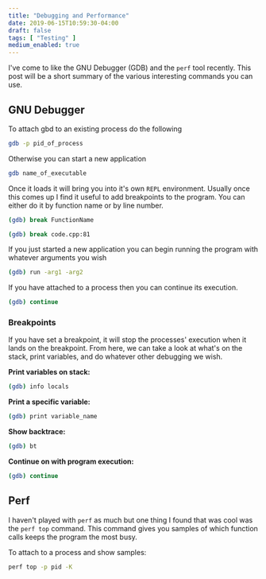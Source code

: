 ```yaml
---
title: "Debugging and Performance"
date: 2019-06-15T10:59:30-04:00
draft: false 
tags: [ "Testing" ]
medium_enabled: true
---
```


I've come to like the GNU Debugger (GDB) and the `perf` tool recently. This post will be a short summary of the various interesting commands you can use.

## GNU Debugger

To attach gbd to an existing process do the following

```bash
gdb -p pid_of_process
```

Otherwise you can start a new application

```bash
gdb name_of_executable
```

Once it loads it will bring you into it's own `REPL` environment. Usually once this comes up I find it useful to add breakpoints to the program. You can either do it by function name or by line number.

```bash
(gdb) break FunctionName
```

```bash
(gdb) break code.cpp:81
```

If you just started a new application you can begin running the program with whatever arguments you wish

```bash
(gdb) run -arg1 -arg2
```

If you have attached to a process then you can continue its execution.

```bash
(gdb) continue
```

### Breakpoints

If you have set a breakpoint, it will stop the processes' execution when it lands on the breakpoint. From here, we can take a look at what's on the stack, print variables, and do whatever other debugging we wish.

**Print variables on stack:**

```bash
(gdb) info locals
```

**Print a specific variable:**

```bash
(gdb) print variable_name
```

**Show backtrace:**

```bash
(gdb) bt
```

**Continue on with program execution:**

```bash
(gdb) continue
```

## Perf

I haven't played with `perf` as much but one thing I found that was cool was the `perf top` command. This command gives you samples of which function calls keeps the program the most busy.

To attach to a process and show samples:

```bash
perf top -p pid -K
```





